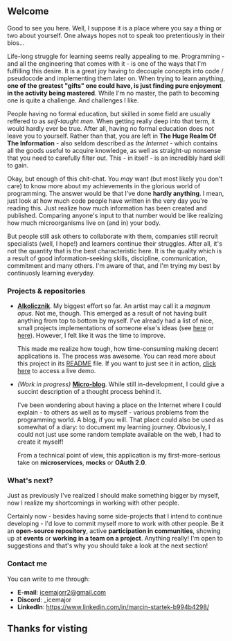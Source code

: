 ## Welcome
Good to see you here. Well, I suppose it is a place where you say a thing or two about yourself. One always hopes not to speak too pretentiously in their bios...

Life-long struggle for learning seems really appealing to me. Programming - and all the engineering that comes with it - is one of the ways that I'm
fulfilling this desire. It is a great joy having to decouple concepts into code / pseudocode and implementing them later on. When trying to learn anything,
**one of the greatest "gifts" one could have, is just finding pure enjoyment in the activity being mastered**. While I'm no master, the path to becoming one
is quite a challenge. And challenges I like.

People having no formal education, but skilled in some field are usually reffered to as _self-taught men_. When getting really deep into that term, it would hardly ever be true.
After all, having no formal education does not leave you to yourself. Rather than that, you are left in **The Huge Realm Of The Information** - also seldom described as _the Internet_ -
which contains all the goods useful to acquire knowledge, as well as straight-up nonsense that you need to carefully filter out. This - in itself - is an incredibly hard skill to gain.

Okay, but enough of this chit-chat. You *may* want (but most likely you don't care) to know more about my achievements in the glorious world of programming.
The answer would be that I've done **hardly anything**. I mean, just look at how much code people have written in the very day you're reading this. Just realize how much information
has been created and published. Comparing anyone's input to that number would be like realizing how much microorganisms live on (and in) your body.

But people still ask others to collaborate with them, companies still recruit specialists (well, I hope!) and learners continue their struggles. After all, it's not the quantity
that is the best characteristic here. It is the quality which is a result of good information-seeking skills, discipline, communication, commitment and many others. I'm aware of that,
and I'm trying my best by continuosly learning everyday.

### Projects & repositories
* [**Alkolicznik**](https://github.com/IceMajor2/Alkolicznik). My biggest effort so far. An artist may call it a *magnum opus*.
Not me, though. This emerged as a result of not having built anything from top to bottom by myself. I've already had
a list of nice, small projects implementations of someone else's ideas (see [here](https://github.com/IceMajor2/programming-projects-for-advanced-begginers)
or [here](https://github.com/IceMajor2/hyperskill-projects)). However, I felt like it was the time to improve.

  This made me realize how tough, how time-consuming making decent applications is. The process was awesome.
  You can read more about this project in its [README](https://github.com/IceMajor2/Alkolicznik/blob/main/README.md) file.
  If you want to just see it in action, [click here](https://alkolicznik.alwaysdata.net/) to access a live demo.

* _(Work in progress)_ [**Micro-blog**](https://github.com/IceMajor2/micro-blog). While still in-development, I could give a succint description of a thought process behind it.

  I've been wondering about having a place on the Internet where I could explain - to others as well as to myself - various problems from the programming world. A blog, if you will.
  That place could also be used as somewhat of a diary: to document my learning journey. Obviously, I could not just use some random template available on the web, I had to create it myself!
  
  From a technical point of view, this application is my first-more-serious take on **microservices**, **mocks** or **OAuth 2.0**.

### What's next?
Just as previously I've realized I should make something bigger by myself, now I realize my shortcomings in working with other people.

Certainly now - besides having some side-projects that I intend to continue developing - I'd love to commit myself more to work with other people.
Be it an **open-source repository**, active **participation in communities**, showing up at **events** or **working in a team on a project**.
Anything really! I'm open to suggestions and that's why you should take a look at the next section!

### Contact me
You can write to me through:
* **E-mail**: icemajorr2@gmail.com
* **Discord**: _icemajor
* **LinkedIn**: https://www.linkedin.com/in/marcin-startek-b994b4298/

## Thanks for visting
